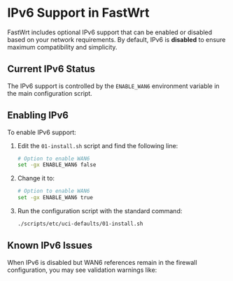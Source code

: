 # IPv6 Support in FastWrt

FastWrt includes optional IPv6 support that can be enabled or disabled based on your network requirements. By default, IPv6 is **disabled** to ensure maximum compatibility and simplicity.

## Current IPv6 Status

The IPv6 support is controlled by the `ENABLE_WAN6` environment variable in the main configuration script.

## Enabling IPv6

To enable IPv6 support:

1. Edit the `01-install.sh` script and find the following line:
   ```bash
   # Option to enable WAN6
   set -gx ENABLE_WAN6 false
   ```

2. Change it to:
   ```bash
   # Option to enable WAN6
   set -gx ENABLE_WAN6 true
   ```

3. Run the configuration script with the standard command:
   ```bash
   ./scripts/etc/uci-defaults/01-install.sh
   ```

## Known IPv6 Issues

When IPv6 is disabled but WAN6 references remain in the firewall configuration, you may see validation warnings like:

